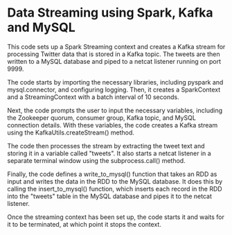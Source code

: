 # Data Streaming using Spark, Kafka and MySQL

This code sets up a Spark Streaming context and creates a Kafka stream for processing Twitter data that is stored in a Kafka topic. The tweets are then written to a MySQL database and piped to a netcat listener running on port 9999.

The code starts by importing the necessary libraries, including pyspark and mysql.connector, and configuring logging. Then, it creates a SparkContext and a StreamingContext with a batch interval of 10 seconds.

Next, the code prompts the user to input the necessary variables, including the Zookeeper quorum, consumer group, Kafka topic, and MySQL connection details. With these variables, the code creates a Kafka stream using the KafkaUtils.createStream() method.

The code then processes the stream by extracting the tweet text and storing it in a variable called "tweets". It also starts a netcat listener in a separate terminal window using the subprocess.call() method.

Finally, the code defines a write_to_mysql() function that takes an RDD as input and writes the data in the RDD to the MySQL database. It does this by calling the insert_to_mysql() function, which inserts each record in the RDD into the "tweets" table in the MySQL database and pipes it to the netcat listener.

Once the streaming context has been set up, the code starts it and waits for it to be terminated, at which point it stops the context.
